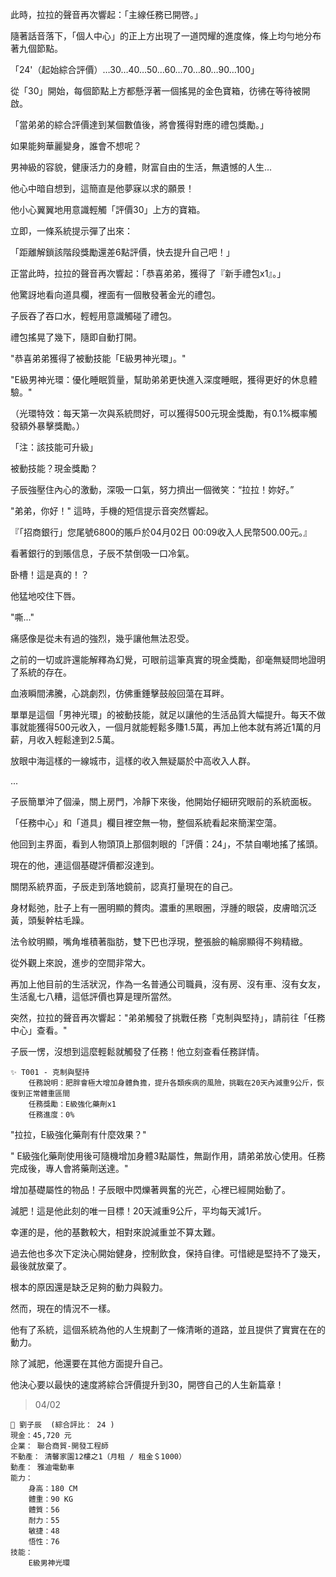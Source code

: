 此時，拉拉的聲音再次響起：「主線任務已開啓。」

隨著話音落下，「個人中心」的正上方出現了一道閃耀的進度條，條上均勻地分布著九個節點。

「24'（起始綜合評價）…30…40…50…60…70…80…90…100」

從「30」開始，每個節點上方都懸浮著一個搖晃的金色寶箱，彷彿在等待被開啟。

「當弟弟的綜合評價達到某個數值後，將會獲得對應的禮包獎勵。」

如果能夠華麗變身，誰會不想呢？

男神級的容貌，健康活力的身體，財富自由的生活，無遺憾的人生...

他心中暗自想到，這簡直是他夢寐以求的願景！

他小心翼翼地用意識輕觸「評價30」上方的寶箱。

立即，一條系統提示彈了出來：

「距離解鎖該階段獎勵還差6點評價，快去提升自己吧！」

正當此時，拉拉的聲音再次響起：「恭喜弟弟，獲得了『新手禮包x1』。」

他驚訝地看向道具欄，裡面有一個散發著金光的禮包。

子辰吞了吞口水，輕輕用意識觸碰了禮包。

禮包搖晃了幾下，隨即自動打開。

"恭喜弟弟獲得了被動技能「E級男神光環」。"

"E級男神光環：優化睡眠質量，幫助弟弟更快進入深度睡眠，獲得更好的休息體驗。"

（光環特效：每天第一次與系統問好，可以獲得500元現金獎勵，有0.1%概率觸發額外暴擊獎勵。）

「注：該技能可升級」

被動技能？現金獎勵？

子辰強壓住內心的激動，深吸一口氣，努力擠出一個微笑：“拉拉！妳好。”

"弟弟，你好！" 這時，手機的短信提示音突然響起。

『「招商銀行」您尾號6800的賬戶於04月02日 00:09收入人民幣500.00元。』

看著銀行的到賬信息，子辰不禁倒吸一口冷氣。

卧槽！這是真的！？

他猛地咬住下唇。

"嘶..." 

痛感像是從未有過的強烈，幾乎讓他無法忍受。

之前的一切或許還能解釋為幻覺，可眼前這筆真實的現金獎勵，卻毫無疑問地證明了系統的存在。

血液瞬間沸騰，心跳劇烈，仿佛重錘擊鼓般回蕩在耳畔。

單單是這個「男神光環」的被動技能，就足以讓他的生活品質大幅提升。每天不做事就能獲得500元收入，一個月就能輕鬆多賺1.5萬，再加上他本就有將近1萬的月薪，月收入輕鬆達到2.5萬。

放眼中海這樣的一線城市，這樣的收入無疑屬於中高收入人群。

...

子辰簡單沖了個澡，關上房門，冷靜下來後，他開始仔細研究眼前的系統面板。

「任務中心」和「道具」欄目裡空無一物，整個系統看起來簡潔空蕩。

他回到主界面，看到人物頭頂上那個刺眼的「評價：24」，不禁自嘲地搖了搖頭。

現在的他，連這個基礎評價都沒達到。

關閉系統界面，子辰走到落地鏡前，認真打量現在的自己。

身材鬆弛，肚子上有一圈明顯的贅肉。濃重的黑眼圈，浮腫的眼袋，皮膚暗沉泛黃，頭髮幹枯毛躁。

法令紋明顯，嘴角堆積著脂肪，雙下巴也浮現，整張臉的輪廓顯得不夠精緻。 

從外觀上來說，進步的空間非常大。

再加上他目前的生活狀況，作為一名普通公司職員，沒有房、沒有車、沒有女友，生活亂七八糟，這低評價也算是理所當然。

突然，拉拉的聲音再次響起："弟弟觸發了挑戰任務「克制與堅持」，請前往「任務中心」查看。"

子辰一愣，沒想到這麼輕鬆就觸發了任務！他立刻查看任務詳情。

```
✨ T001 - 克制與堅持
	任務說明：肥胖會極大增加身體負擔，提升各類疾病的風險，挑戰在20天內減重9公斤，恢復到正常體重區間
	任務獎勵：E級強化藥劑x1
	任務進度：0%
```

"拉拉，E級強化藥劑有什麼效果？"

" E級強化藥劑使用後可隨機增加身體3點屬性，無副作用，請弟弟放心使用。任務完成後，專人會將藥劑送達。"

增加基礎屬性的物品！子辰眼中閃爍著興奮的光芒，心裡已經開始動了。

減肥！這是他此刻的唯一目標！20天減重9公斤，平均每天減1斤。

幸運的是，他的基數較大，相對來說減重並不算太難。

過去他也多次下定決心開始健身，控制飲食，保持自律。可惜總是堅持不了幾天，最後就放棄了。

根本的原因還是缺乏足夠的動力與毅力。

然而，現在的情況不一樣。

他有了系統，這個系統為他的人生規劃了一條清晰的道路，並且提供了實實在在的動力。

除了減肥，他還要在其他方面提升自己。

他決心要以最快的速度將綜合評價提升到30，開啓自己的人生新篇章！


> 04/02
```
📰 劉子辰  (綜合評比： 24 )
現金：45,720 元
企業： 聯合商貿-開發工程師
不動產： 清馨家園12樓之1（月租 / 租金＄1000）
動產： 雅迪電動車
能力：
    身高：180 CM
    體重：90 KG
    體質：56
    耐力：55
    敏捷：48
    悟性：76
技能：
    E級男神光環
```
